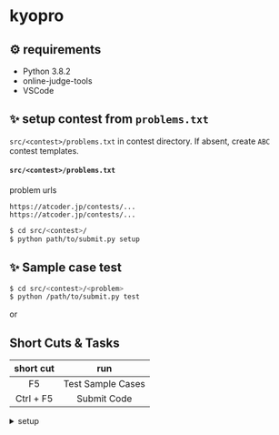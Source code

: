 # kyopro
##  ⚙ requirements
- Python 3.8.2
- online-judge-tools
- VSCode

## ✨ setup contest from `problems.txt`
`src/<contest>/problems.txt` in contest directory. If absent, create `ABC` contest templates.

#### `src/<contest>/problems.txt`
problem urls
```
https://atcoder.jp/contests/...
https://atcoder.jp/contests/...
```

```bash
$ cd src/<contest>/
$ python path/to/submit.py setup
```

## ✨ Sample case test
```bash
$ cd src/<contest>/<problem>
$ python /path/to/submit.py test
```

or

## Short Cuts & Tasks
| short cut | run |
|:--:|:--:|
| F5 | Test Sample Cases |
| Ctrl + F5 | Submit Code |

<details>
<summary>setup</summary>

#### `tasks.json`
```json
{
    // See https://go.microsoft.com/fwlink/?LinkId=733558
    // for the documentation about the tasks.json format
    "version": "2.0.0",
    "tasks": [
        {
            "label": "ojTest",
            "type": "shell",
            "command": "cd",
            "args": [
                "\"${fileDirname}\"",
                "&&",
                "python",
                "\"${workspaceRoot}${pathSeparator}submit.py\"",
                "test"
            ],
            "group": {
                "kind": "test",
                "isDefault": true
            }
        },
        {
            "label": "ojSubmit",
            "type": "shell",
            "command": "cd",
            "args": [
                "\"${fileDirname}\"",
                "&&",
                "python",
                "\"${workspaceRoot}${pathSeparator}submit.py\"",
                "submit"
            ],
            "group": {
                "kind": "test",
                "isDefault": true
            }
        }
    ]
}
```

#### `keybindings.json`
```json
    {
        "key": "f5",
        "command": "workbench.action.tasks.runTask",
        "args": "ojTest"
    },
    {
        "key": "Ctrl+f5",
        "command": "workbench.action.tasks.runTask",
        "args": "ojSubmit"
    }
```

</details>
